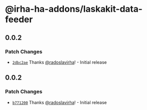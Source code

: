 # @irha-ha-addons/laskakit-data-feeder

## 0.0.2

### Patch Changes

- [`2dbc2ae`](https://github.com/radoslavirha/ha-addons/commit/2dbc2ae334f6ef8f3dffb18cac724bc59b24394e) Thanks [@radoslavirha](https://github.com/radoslavirha)! - Initial release

## 0.0.2

### Patch Changes

- [`b771200`](https://github.com/radoslavirha/ha-addons/commit/b771200f366bfdcdddabd85830bb43af71667354) Thanks [@radoslavirha](https://github.com/radoslavirha)! - Initial release

